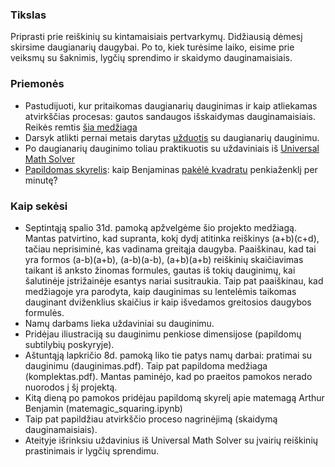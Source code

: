 ### Tikslas

Priprasti prie reiškinių su kintamaisiais pertvarkymų. Didžiausią dėmesį skirsime daugianarių daugybai. Po to, kiek turėsime laiko, eisime prie veiksmų su šaknimis, lygčių sprendimo ir skaidymo dauginamaisiais.

### Priemonės

* Pastudijuoti, kur pritaikomas daugianarių dauginimas ir kaip atliekamas atvirkščias procesas: gautos sandaugos išskaidymas dauginamaisiais. Reikės remtis [šia medžiaga](komplektas.pdf)
* Darsyk atlikti pernai metais darytas [užduotis](dauginimas.pdf) su daugianarių dauginimu. 
* Po daugianarių dauginimo toliau praktikuotis su uždaviniais iš [Universal Math Solver](https://www.universalmathsolver.com)
* [Papildomas skyrelis](matemagic_squaring.pdf): kaip Benjaminas [pakėlė kvadratu](http://www.youtube.com/watch?v=M4vqr3_ROIk&t=13m55s) penkiaženklį per minutę?

### Kaip sekėsi

* Septintąją spalio 31d. pamoką apžvelgėme šio projekto medžiagą. Mantas patvirtino, kad supranta, kokį dydį atitinka reiškinys (a+b)(c+d), tačiau neprisiminė, kas vadinama greitąja daugyba. Paaiškinau, kad tai yra formos (a-b)(a+b), (a-b)(a-b), (a+b)(a+b) reiškinių skaičiavimas taikant iš anksto žinomas formules, gautas iš tokių dauginimų, kai šalutinėje įstrižainėje esantys nariai susitraukia. Taip pat paaiškinau, kad medžiagoje yra parodyta, kaip dauginimas su lentelėmis taikomas dauginant dviženklius skaičius ir kaip išvedamos greitosios daugybos formulės.
* Namų darbams lieka uždaviniai su dauginimu.
* Pridėjau iliustraciją su dauginimu penkiose dimensijose (papildomų subtilybių poskyryje).
* Aštuntąją lapkričio 8d. pamoką liko tie patys namų darbai: pratimai su dauginimu (dauginimas.pdf). Taip pat papildoma medžiaga (komplektas.pdf). Mantas paminėjo, kad po praeitos pamokos nerado nuorodos į šį projektą.
* Kitą dieną po pamokos pridėjau papildomą skyrelį apie matemagą Arthur Benjamin (matemagic_squaring.ipynb)
* Taip pat papildžiau atvirkščio proceso nagrinėjimą (skaidymą dauginamaisiais).
* Ateityje išrinksiu uždavinius iš Universal Math Solver su įvairių reiškinių prastinimais ir lygčių sprendimu.